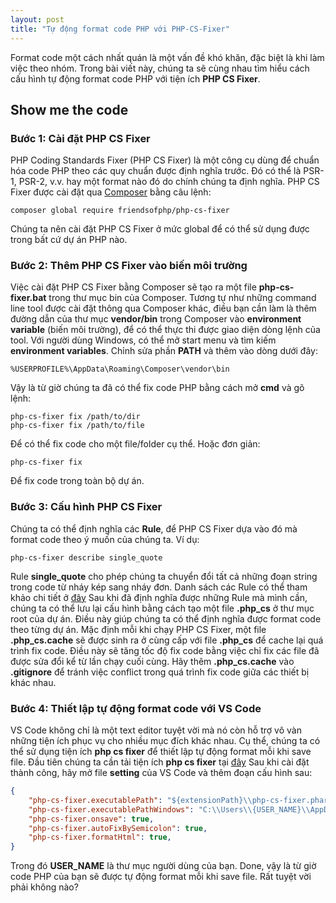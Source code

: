 ```yaml
---
layout: post
title: "Tự động format code PHP với PHP-CS-Fixer"
---
```


Format code một cách nhất quán là một vấn đề khó khăn, đặc biệt là khi làm việc theo nhóm. Trong bài viết này, chúng ta sẽ cùng nhau tìm hiểu cách cấu hình tự động format code PHP với tiện ích **PHP CS Fixer**.

## Show me the code

### Bước 1: Cài đặt PHP CS Fixer
PHP Coding Standards Fixer (PHP CS Fixer) là một công cụ dùng để chuẩn hóa code PHP theo các quy chuẩn được định nghĩa trước. Đó có thể là PSR-1, PSR-2, v.v. hay một format nào đó do chính chúng ta định nghĩa. PHP CS Fixer được cài đặt qua [Composer](https://getcomposer.org/) bằng câu lệnh:
~~~shell
composer global require friendsofphp/php-cs-fixer
~~~
Chúng ta nên cài đặt PHP CS Fixer ở mức global để có thể sử dụng được trong bất cứ  dự án PHP nào.

### Bước 2: Thêm PHP CS Fixer vào biến môi trường
Việc cài đặt PHP CS Fixer bằng Composer sẽ tạo ra một file **php-cs-fixer.bat** trong thư mục bin của Composer. Tương tự như những command line tool được cài đặt thông qua Composer khác, điều bạn cần làm là thêm đường dẫn của thư mục **vendor/bin** trong Composer vào **environment variable** (biến môi trường), để có thể thực thi được giao diện dòng lệnh của tool. Với người dùng Windows, có thể mở start menu và tìm kiếm **environment variables**. Chỉnh sửa phần **PATH** và thêm vào dòng dưới đây:
```
%USERPROFILE%\AppData\Roaming\Composer\vendor\bin
```
Vậy là từ giờ chúng ta đã có thể fix code PHP bằng cách mở **cmd** và gõ lệnh:
~~~shell
php-cs-fixer fix /path/to/dir
php-cs-fixer fix /path/to/file
~~~
Để có thể fix code cho một file/folder cụ thể. Hoặc đơn giản:
~~~shell
php-cs-fixer fix
~~~
Để fix code trong toàn bộ dự án.

### Bước 3: Cấu hình PHP CS Fixer
Chúng ta có thể định nghĩa các **Rule**, để PHP CS Fixer dựa vào đó mà format code theo ý muốn của chúng ta. Ví dụ:
~~~shell
php-cs-fixer describe single_quote
~~~
Rule **single_quote** cho phép chúng ta chuyển đổi tất cả những đoạn string trong code từ nháy kép sang nháy đơn.
Danh sách các Rule có thể tham khảo chi tiết ở [đây](https://github.com/FriendsOfPHP/PHP-CS-Fixer#rules)
Sau khi đã định nghĩa được những Rule mà mình cần, chúng ta có thể lưu lại cấu hình bằng cách tạo một file **.php_cs** ở thư mục root của dự án. Điều này giúp chúng ta có thể định nghĩa được format code theo từng dự án. Mặc định mỗi khi chạy PHP CS Fixer, một file **.php_cs.cache** sẽ được sinh ra ở cùng cấp với file **.php_cs** để cache lại quá trình fix code. Điều này sẽ tăng tốc độ fix code bằng việc chỉ fix các file đã được sửa đổi kể từ lần chạy cuối cùng. Hãy thêm **.php_cs.cache** vào **.gitignore** để tránh việc conflict trong quá trình fix code giữa các thiết bị khác nhau.

### Bước 4: Thiết lập tự động format code với VS Code
VS Code không chỉ là một text editor tuyệt vời mà nó còn hỗ trợ vô vàn những tiện ích phục vụ cho nhiều mục đích khác nhau. Cụ thể, chúng ta có thể sử dụng tiện ích **php cs fixer** để thiết lập tự động format mỗi khi save file. Đầu tiên chúng ta cần tải tiện ích **php cs fixer** tại [đây](https://marketplace.visualstudio.com/items?itemName=junstyle.php-cs-fixer)
Sau khi cài đặt thành công, hãy mở file **setting** của VS Code và thêm đoạn cấu hình sau:
~~~json
{
	"php-cs-fixer.executablePath": "${extensionPath}\\php-cs-fixer.phar",
	"php-cs-fixer.executablePathWindows": "C:\\Users\\{USER_NAME}\\AppData\\Roaming\\Composer\\vendor\\bin\\php-cs-fixer.bat",
	"php-cs-fixer.onsave": true,
	"php-cs-fixer.autoFixBySemicolon": true,
	"php-cs-fixer.formatHtml": true,
}
~~~
Trong đó **USER_NAME** là thư mục người dùng của bạn.
Done, vậy là từ giờ code PHP của bạn sẽ được tự động format mỗi khi save file. Rất tuyệt vời phải không nào?